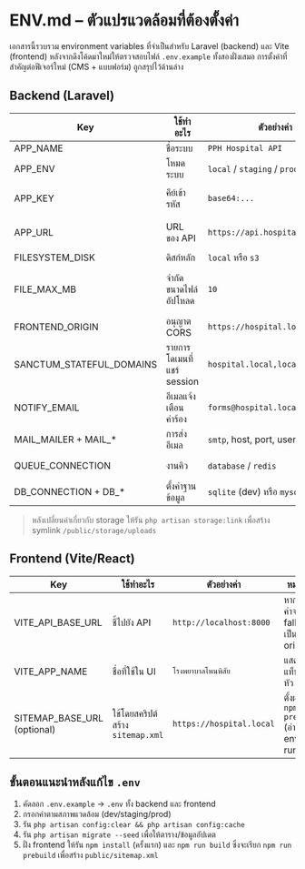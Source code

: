 # ENV.md – ตัวแปรแวดล้อมที่ต้องตั้งค่า

เอกสารนี้รวบรวม environment variables ที่จำเป็นสำหรับ Laravel (backend) และ Vite (frontend) หลังจากดึงโค้ดมาใหม่ให้ตรวจสอบไฟล์ `.env.example` ทั้งสองฝั่งเสมอ การตั้งค่าที่สำคัญต่อฟีเจอร์ใหม่ (CMS + แบบฟอร์ม) ถูกสรุปไว้ด้านล่าง

## Backend (Laravel)
| Key | ใช้ทำอะไร | ตัวอย่างค่า | หมายเหตุ |
| --- | --- | --- | --- |
| APP_NAME | ชื่อระบบ | `PPH Hospital API` | แสดงใน mail/log |
| APP_ENV | โหมดระบบ | `local` / `staging` / `production` | มีผลกับ debug, cache |
| APP_KEY | คีย์เข้ารหัส | `base64:...` | สร้างด้วย `php artisan key:generate` |
| APP_URL | URL ของ API | `https://api.hospital.local` | ใช้เป็น base ตอนสร้างลิงก์ไฟล์ `uploads` |
| FILESYSTEM_DISK | ดิสก์หลัก | `local` หรือ `s3` | ค่าเริ่มต้นคือ `local` |
| FILE_MAX_MB | จำกัดขนาดไฟล์อัปโหลด | `10` | ใช้ใน FormRequest สำหรับเวชระเบียน/ใบเสร็จ |
| FRONTEND_ORIGIN | อนุญาต CORS | `https://hospital.local` | ถูกอ่านใน `config/cors.php` |
| SANCTUM_STATEFUL_DOMAINS | รายการโดเมนที่แชร์ session | `hospital.local,localhost:5173` | ต้องตรงกับ origin ของ frontend |
| NOTIFY_EMAIL | อีเมลแจ้งเตือนคำร้อง | `forms@hospital.local` | หากเว้นว่างระบบจะไม่ส่งอีเมล |
| MAIL_MAILER + MAIL_* | การส่งอีเมล | `smtp`, host, port, user, pass | ใช้เมื่อเปิดแจ้งเตือนแบบ queue |
| QUEUE_CONNECTION | งานคิว | `database` / `redis` | แนะนำใช้ queue เมื่อเปิดส่งอีเมล |
| DB_CONNECTION + DB_* | ตั้งค่าฐานข้อมูล | `sqlite` (dev) หรือ `mysql` (prod) | ดูรายละเอียดการสลับใน `docs/DB.md` |

> หลังเปลี่ยนค่าเกี่ยวกับ storage ให้รัน `php artisan storage:link` เพื่อสร้าง symlink `/public/storage/uploads`

## Frontend (Vite/React)
| Key | ใช้ทำอะไร | ตัวอย่างค่า | หมายเหตุ |
| --- | --- | --- | --- |
| VITE_API_BASE_URL | ชี้ไปยัง API | `http://localhost:8000` | หากไม่ตั้งค่าจะ fallback เป็น origin |
| VITE_APP_NAME | ชื่อที่ใช้ใน UI | `โรงพยาบาลโพนพิสัย` | แสดงบนแท็บ/ส่วนหัว |
| SITEMAP_BASE_URL (optional) | ใช้โดยสคริปต์สร้าง `sitemap.xml` | `https://hospital.local` | ตั้งผ่าน `npm run prebuild` (อ่านจาก env runtime) |

## ขั้นตอนแนะนำหลังแก้ไข `.env`
1. คัดลอก `.env.example` → `.env` ทั้ง backend และ frontend
2. กรอกค่าตามสภาพแวดล้อม (dev/staging/prod)
3. รัน `php artisan config:clear && php artisan config:cache`
4. รัน `php artisan migrate --seed` เพื่อให้ตาราง/ข้อมูลอัปเดต
5. ฝั่ง frontend ให้รัน `npm install` (ครั้งแรก) และ `npm run build` ซึ่งจะเรียก `npm run prebuild` เพื่อสร้าง `public/sitemap.xml`
